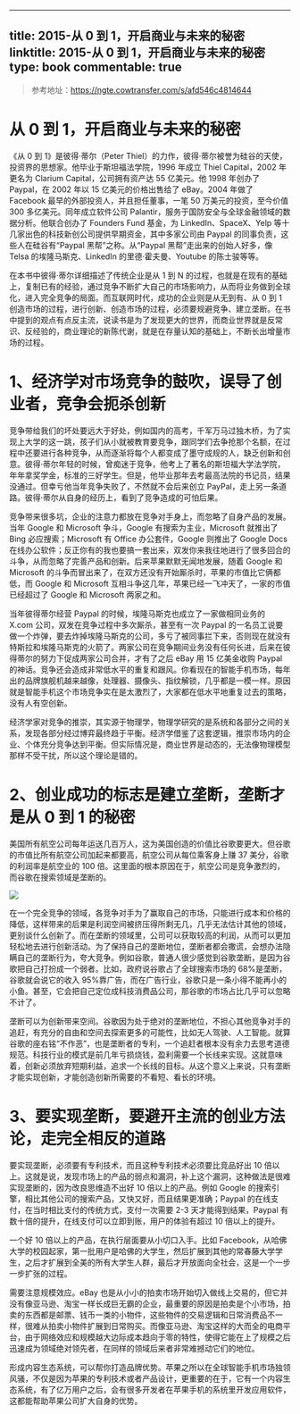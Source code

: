 
---
title: 2015-从 0 到 1，开启商业与未来的秘密
linktitle: 2015-从 0 到 1，开启商业与未来的秘密
type: book
commentable: true
---

> 参考地址：https://ngte.cowtransfer.com/s/afd546c4814644

# 从 0 到 1，开启商业与未来的秘密

《从 0 到 1》是彼得·蒂尔（Peter Thiel）的力作，彼得·蒂尔被誉为硅谷的天使，投资界的思想家。他毕业于斯坦福法学院，1996 年成立 Thiel Capital，2002 年更名为 Clarium Capital，公司拥有资产达 55 亿美元。他 1998 年创办了 Paypal，在 2002 年以 15 亿美元的价格出售给了 eBay。2004 年做了 Facebook 最早的外部投资人，并且担任董事，一笔 50 万美元的投资，至今价值 300 多亿美元。同年成立软件公司 Palantir，服务于国防安全与全球金融领域的数据分析。他联合创办了 Founders Fund 基金，为 LinkedIn、SpaceX、Yelp 等十几家出色的科技新创公司提供早期资金，其中多家公司由 Paypal 的同事负责，这些人在硅谷有“Paypal 黑帮”之称。从“Paypal 黑帮”走出来的创始人好多，像 Telsa 的埃隆马斯克、LinkedIn 的里德·霍夫曼、Youtube 的陈士骏等等。

在本书中彼得·蒂尔详细描述了传统企业是从 1 到 N 的过程，也就是在现有的基础上，复制已有的经验，通过竞争不断扩大自己的市场影响力，从而将业务做到全球化，进入完全竞争的局面。而互联网时代，成功的企业则是从无到有、从 0 到 1 创造市场的过程，进行创新、创造市场的过程，必须要规避竞争、建立垄断。在书中提到的观点有点反主流，说读书是为了发现更大的世界，而商业世界就是反常识、反经验的，商业理论的新陈代谢，就是在存量认知的基础上，不断长出增量市场的过程。

# 1、经济学对市场竞争的鼓吹，误导了创业者，竞争会扼杀创新

竞争带给我们的坏处要远大于好处，例如国内的高考，千军万马过独木桥，为了实现上大学的这一跳，孩子们从小就被教育要竞争，跟同学们去争抢那个名额，在过程中还要进行各种竞争，从而逐渐将每个人都变成了墨守成规的人，缺乏创新和创意。彼得·蒂尔年轻的时候，曾痴迷于竞争，他考上了著名的斯坦福大学法学院，年年拿奖学金，标准的三好学生。但是，他毕业那年去考最高法院的书记员，结果没通过。但幸亏他当年竞争失败了，不然就不会后来创立 PayPal，走上另一条道路。彼得·蒂尔从自身的经历上，看到了竞争造成的可怕后果。

竞争带来很多坑，企业的注意力都放在竞争对手身上，而忽略了自身产品的发展。当年 Google 和 Microsoft 争斗，Google 有搜索为主业，Microsoft 就推出了 Bing 必应搜索；Microsoft 有 Office 办公套件，Google 则推出了 Google Docs 在线办公软件；反正你有的我也要搞一套出来，双发你来我往地进行了很多回合的斗争，从而忽略了完善产品和创新。后来苹果默默无闻地发展，随着 Google 和 Microsoft 的斗争而冒出来了，在双方还没有开始厮杀时，苹果的市值比它俩都低，而 Google 和 Microsoft 互相斗争这几年，苹果已经一飞冲天了，一家的市值已经超过了 Google 和 Microsoft 两家之和。

当年彼得蒂尔经营 Paypal 的时候，埃隆马斯克也成立了一家做相同业务的 X.com 公司，双发在竞争过程中多次厮杀，甚至有一次 Paypal 的一名员工说要做一个炸弹，要去炸掉埃隆马斯克的公司，多亏了被同事拦下来，否则现在就没有特斯拉和埃隆马斯克的火箭了。两家公司在竞争期间业务没有任何长进，后来在彼得蒂尔的努力下促成两家公司合并，才有了之后 eBay 用 15 亿美金收购 Paypal 的神话。竞争还会造成非常低水平的重复和跟风。你看现在的智能手机市场，每年出的品牌旗舰机越来越像，处理器、摄像头、指纹解锁，几乎都是一模一样。原因就是智能手机这个市场竞争实在是太激烈了，大家都在低水平地重复过去的策略，没有人有空创新。

经济学家对竞争的推崇，其实源于物理学，物理学研究的是系统和各部分之间的关系，发现各部分经过博弈最终趋于平衡。经济学借鉴了这套逻辑，推崇市场内的企业、个体充分竞争达到平衡。但实际情况是，商业世界是动态的，无法像物理模型那样不受干扰，所以这个理论是错的。

# 2、创业成功的标志是建立垄断，垄断才是从 0 到 1 的秘密

美国所有航空公司每年运送几百万人，这为美国创造的价值比谷歌要更大。但谷歌的市值比所有航空公司加起来都要高，航空公司从每位乘客身上赚 37 美分，谷歌的利润率是航空业的 100 倍。这里面的根本原因在于，航空公司是竞争激烈的，而谷歌在搜索领域是垄断的。

![](https://pic.imgdb.cn/item/6386b22e16f2c2beb1a6d712.jpg)

在一个完全竞争的领域，各竞争对手为了赢取自己的市场，只能进行成本和价格的降低，这样带来的后果是利润空间被挤压得所剩无几，几乎无法估计其他的领域，更别谈什么创新了。而在垄断的领域里，公司可以获取较高的利润，从而可以更加轻松地去进行创新活动。为了保持自己的垄断地位，垄断者都会撒谎，会想办法隐瞒自己的垄断行为，夸大竞争。例如谷歌，普通人很少感觉到谷歌垄断，是因为谷歌把自己打扮成一个弱者。比如，政府说谷歌占了全球搜索市场的 68%是垄断，谷歌就会说它的收入 95%靠广告，而在广告行业，谷歌只是一条小得不能再小的小鱼。甚至，它会把自己定位成科技消费品公司，那谷歌的市场占比几乎可以忽略不计了。

垄断可以为创新带来空间。谷歌因为处于绝对的垄断地位，不担心其他竞争对手的追赶，有充分的自由和空间去探索更多的可能性，比如无人驾驶、人工智能。就算谷歌的座右铭“不作恶”，也是垄断者的专利，一个追赶者根本没有余力去思考道德规范。科技行业的模式是前几年亏损烧钱，盈利需要一个长线来实现。这就意味着，创新必须放弃短期利益，追求一个长线的目标。从这个意义上来说，只有垄断才能实现创新，才能创造创新所需要的不看短、看长的环境。

# 3、要实现垄断，要避开主流的创业方法论，走完全相反的道路

要实现垄断，必须要有专利技术，而且这种专利技术必须要比竞品好出 10 倍以上。这就是说，发现市场上的产品的弱点和漏洞，补上这个漏洞，这种做法是很难实现垄断的，因为改良思维造不出好 10 倍以上的产品。例如 Google 的搜索引擎，相比其他公司的搜索产品，又快又好，而且结果更准确；Paypal 的在线支付，在当时相比支付的传统方式，支付一次需要 2-3 天才能得到结果，Paypal 有数十倍的提升，在线支付可以立即到账，用户的体验有超过 10 倍以上的提升。

一个好 10 倍以上的产品，在执行层面要从小切口入手。比如 Facebook，从哈佛大学的校园起家，第一批用户是哈佛的大学生，然后扩展到其他的常春藤大学学生，之后才扩展到全美的所有大学生人群，最后才开放面向全社会，这是一个一步一步扩张的过程。

需要注意规模效应。eBay 也是从小小的拍卖市场开始切入做线上交易的，但它并没有像亚马逊、淘宝一样长成巨无霸的企业，最重要的原因是拍卖是个小市场，拍卖的东西都是邮票、钱币一类的小物件，这些物件的交易逻辑和日常消费品不一样，很难从拍卖小物件扩展到日常购买。而像亚马逊、淘宝这样的大而全的电商平台，由于网络效应和规模越大边际成本趋向于零的特性，使得它能在上了规模之后迅速成为领域绝对领先者，在同样的领域后来者非常难撼动它们的地位。

形成内容生态系统，可以帮你打造品牌优势。苹果之所以在全球智能手机市场独领风骚，不仅是因为苹果的专利技术或者产品设计，更重要的在于，它有一个内容生态系统，有了亿万用户之后，会有很多开发者在苹果手机的系统里开发应用软件，这都能帮助苹果公司扩大自身的优势。

    